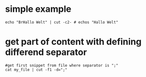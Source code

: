 # simple example

    echo "BrHallo Welt" | cut -c2- # echos "Hallo Welt"

# get part of content with defining differend separator

    #get first snippet from file where separator is ";"
    cat my_file | cut -f1 -d=";"
